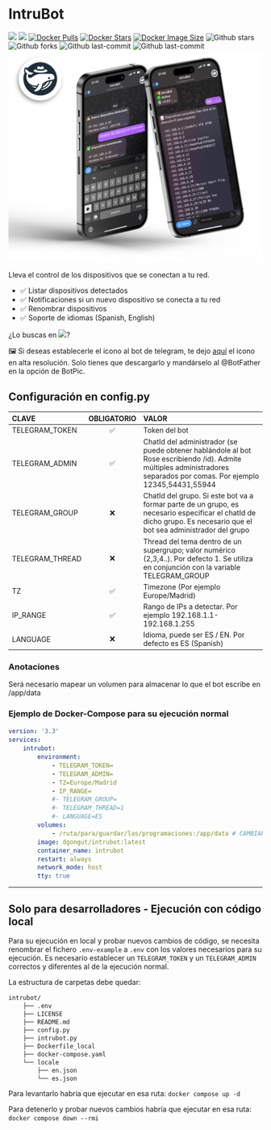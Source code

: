 # IntruBot
[![](https://badgen.net/badge/icon/github?icon=github&label)](https://github.com/dgongut/intrubot)
[![](https://badgen.net/badge/icon/docker?icon=docker&label)](https://hub.docker.com/r/dgongut/intrubot)
[![Docker Pulls](https://badgen.net/docker/pulls/dgongut/intrubot?icon=docker&label=pulls)](https://hub.docker.com/r/dgongut/intrubot/)
[![Docker Stars](https://badgen.net/docker/stars/dgongut/intrubot?icon=docker&label=stars)](https://hub.docker.com/r/dgongut/intrubot/)
[![Docker Image Size](https://badgen.net/docker/size/dgongut/intrubot?icon=docker&label=image%20size)](https://hub.docker.com/r/dgongut/intrubot/)
![Github stars](https://badgen.net/github/stars/dgongut/intrubot?icon=github&label=stars)
![Github forks](https://badgen.net/github/forks/dgongut/intrubot?icon=github&label=forks)
![Github last-commit](https://img.shields.io/github/last-commit/dgongut/intrubot)
![Github last-commit](https://badgen.net/github/license/dgongut/intrubot)
![alt text](https://github.com/dgongut/pictures/blob/main/IntruBot/mockup.png)

Lleva el control de los dispositivos que se conectan a tu red.

- ✅ Listar dispositivos detectados
- ✅ Notificaciones si un nuevo dispositivo se conecta a tu red
- ✅ Renombrar dispositivos
- ✅ Soporte de idiomas (Spanish, English)

¿Lo buscas en [![](https://badgen.net/badge/icon/docker?icon=docker&label)](https://hub.docker.com/r/dgongut/intrubot)?

🖼️ Si deseas establecerle el icono al bot de telegram, te dejo [aquí](https://raw.githubusercontent.com/dgongut/pictures/main/IntruBot/IntruBot.png) el icono en alta resolución. Solo tienes que descargarlo y mandárselo al @BotFather en la opción de BotPic.

## Configuración en config.py

| CLAVE  | OBLIGATORIO | VALOR |
|:------------- |:---------------:| :-------------|
|TELEGRAM_TOKEN |✅| Token del bot |
|TELEGRAM_ADMIN |✅| ChatId del administrador (se puede obtener hablándole al bot Rose escribiendo /id). Admite múltiples administradores separados por comas. Por ejemplo 12345,54431,55944 |
|TELEGRAM_GROUP |❌| ChatId del grupo. Si este bot va a formar parte de un grupo, es necesario especificar el chatId de dicho grupo. Es necesario que el bot sea administrador del grupo |
|TELEGRAM_THREAD |❌| Thread del tema dentro de un supergrupo; valor numérico (2,3,4..). Por defecto 1. Se utiliza en conjunción con la variable TELEGRAM_GROUP |
|TZ |✅| Timezone (Por ejemplo Europe/Madrid) |
|IP_RANGE |✅| Rango de IPs a detectar. Por ejemplo 192.168.1.1-192.168.1.255 | 
|LANGUAGE |❌| Idioma, puede ser ES / EN. Por defecto es ES (Spanish) |

### Anotaciones
Será necesario mapear un volumen para almacenar lo que el bot escribe en /app/data

### Ejemplo de Docker-Compose para su ejecución normal

```yaml
version: '3.3'
services:
    intrubot:
        environment:
            - TELEGRAM_TOKEN=
            - TELEGRAM_ADMIN=
            - TZ=Europe/Madrid
            - IP_RANGE=
            #- TELEGRAM_GROUP=
            #- TELEGRAM_THREAD=1
            #- LANGUAGE=ES
        volumes:
            - /ruta/para/guardar/las/programaciones:/app/data # CAMBIAR LA PARTE IZQUIERDA
        image: dgongut/intrubot:latest
        container_name: intrubot
        restart: always
        network_mode: host
        tty: true
```

---

## Solo para desarrolladores - Ejecución con código local


Para su ejecución en local y probar nuevos cambios de código, se necesita renombrar el fichero `.env-example` a `.env` con los valores necesarios para su ejecución.
Es necesario establecer un `TELEGRAM_TOKEN` y un `TELEGRAM_ADMIN` correctos y diferentes al de la ejecución normal.

La estructura de carpetas debe quedar:

```
intrubot/
    ├── .env
    ├── LICENSE
    ├── README.md
    ├── config.py
    ├── intrubot.py
    ├── Dockerfile_local
    ├── docker-compose.yaml
    └── locale
        ├── en.json
        └── es.json
```

Para levantarlo habría que ejecutar en esa ruta: `docker compose up -d`

Para detenerlo y probar nuevos cambios habría que ejecutar en esa ruta: `docker compose down --rmi`
